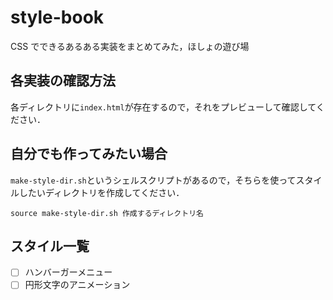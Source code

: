 # style-book

CSS でできるあるある実装をまとめてみた，ほしょの遊び場

## 各実装の確認方法

各ディレクトリに`index.html`が存在するので，それをプレビューして確認してください．

## 自分でも作ってみたい場合

`make-style-dir.sh`というシェルスクリプトがあるので，そちらを使ってスタイルしたいディレクトリを作成してください．

```
source make-style-dir.sh 作成するディレクトリ名
```

## スタイル一覧

- [ ] ハンバーガーメニュー
- [ ] 円形文字のアニメーション
